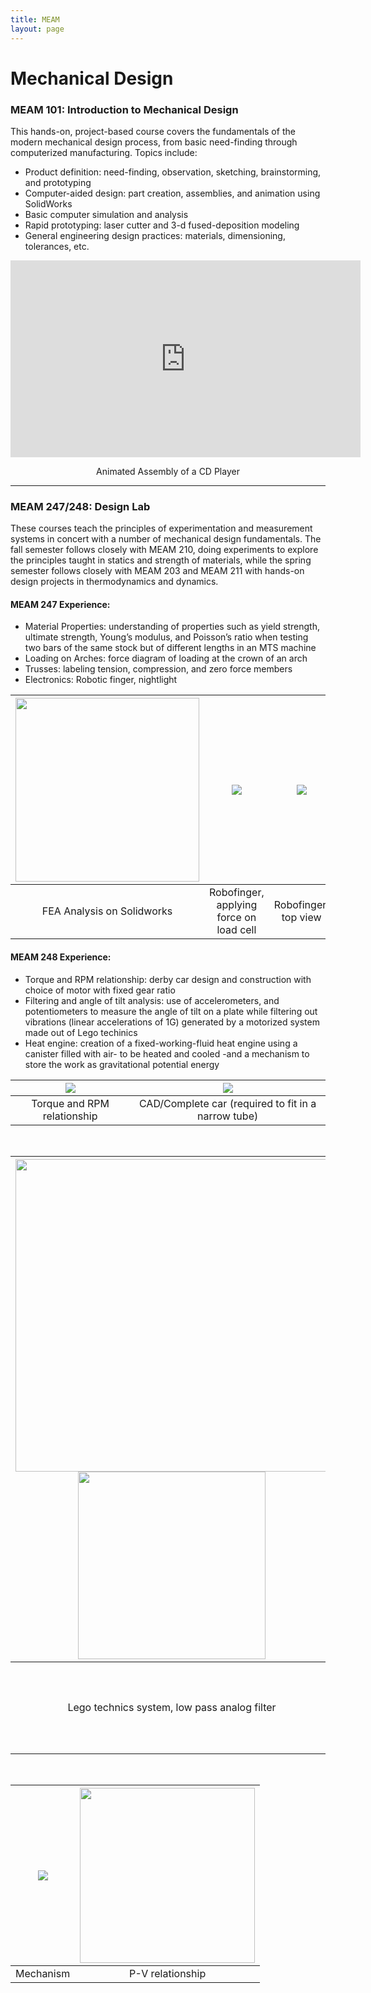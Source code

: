 ```yaml
---
title: MEAM
layout: page
---
```

# Mechanical Design
### MEAM 101: Introduction to Mechanical Design
This hands-on, project-based course covers the fundamentals of the modern mechanical design process, from basic need-finding through computerized manufacturing. Topics include: 
* Product definition: need-finding, observation, sketching, brainstorming, and prototyping
* Computer-aided design: part creation, assemblies, and animation using SolidWorks 
* Basic computer simulation and analysis
* Rapid prototyping: laser cutter and 3-d fused-deposition modeling
* General engineering design practices: materials, dimensioning, tolerances, etc.

<center>
<iframe width="560" height="315" src="https://www.youtube.com/embed/orXZEw0QpCo" frameborder="0" allowfullscreen></iframe>
</center>
<center>
<p>Animated Assembly of a CD Player</p>
</center>

---
### MEAM 247/248: Design Lab
These courses teach the principles of experimentation and measurement systems in concert with a number of mechanical design fundamentals. The fall semester follows closely with MEAM 210, doing experiments to explore the principles taught in statics and strength of materials, while the spring semester follows closely with MEAM 203 and MEAM 211 with hands-on design projects in thermodynamics and dynamics.

#### MEAM 247 Experience: 
* Material Properties: understanding of properties such as yield strength, ultimate strength, Young’s modulus, and
Poisson’s ratio when testing two bars of the same stock but of different lengths in an MTS machine
* Loading on Arches: force diagram of loading at the crown of an arch
* Trusses: labeling tension, compression, and zero force members
* Electronics: Robotic finger, nightlight

| <img src="https://github.com/susan-z/susan-z.github.io/blob/master/img/FEA%20analysis.JPG?raw=true" width="294px"> | ![](https://github.com/susan-z/susan-z.github.io/blob/master/img/robotfinger.JPG?raw=true) | ![](https://github.com/susan-z/susan-z.github.io/blob/master/img/robofinger_top.JPG?raw=true) | ![](https://github.com/susan-z/susan-z.github.io/blob/master/img/nightlight.JPG?raw=true) |
|:------------------------------:|:------------------------------:|:------------------------------:|:------------------------------:|
|FEA Analysis on Solidworks | Robofinger, applying force on load cell | Robofinger, top view | Nightlight, see [code](https://github.com/susan-z/susan-z.github.io/blob/master/projects/robofinger.ino)

#### MEAM 248 Experience:
* Torque and RPM relationship: derby car design and construction with choice of motor with fixed gear ratio
* Filtering and angle of tilt analysis: use of accelerometers, and potentiometers to measure the angle of tilt on a plate while filtering out vibrations (linear accelerations of 1G) generated by a motorized system made out of Lego techinics
* Heat engine: creation of a fixed-working-fluid heat engine using a canister filled with air- to be heated and cooled -and a mechanism to store the work as gravitational potential energy

| ![](https://github.com/susan-z/susan-z.github.io/blob/master/img/derby2.JPG?raw=true) | ![](https://github.com/susan-z/susan-z.github.io/blob/master/img/derby1.JPG?raw=true) | 
|:--------------------------------------------:|:--------------------------------------------:|
|Torque and RPM relationship | CAD/Complete car (required to fit in a narrow tube) |

<br>

| <img src="https://github.com/susan-z/susan-z.github.io/blob/master/img/space2.JPG?raw=true" width="500px"><img src="https://github.com/susan-z/susan-z.github.io/blob/master/img/space3.JPG?raw=true" width="300px">| ![](https://github.com/susan-z/susan-z.github.io/blob/master/img/space1.JPG?raw=true) | 
|:-----------------------------------------------------------:|:-----------------------------:|
| Lego technics system, low pass analog filter | Comparison of unfiltered and filtered signals, see digital filter [code](https://github.com/susan-z/susan-z.github.io/blob/master/projects/digitalfilter.m) |

<br>

| ![](https://github.com/susan-z/susan-z.github.io/blob/master/img/heatengine.JPG?raw=true) | <img src ="https://github.com/susan-z/susan-z.github.io/blob/master/img/heatengine1.JPG?raw=true" width="280px"> | 
|:--------------------------------------------:|:--------------------:|
| Mechanism | P-V relationship |
